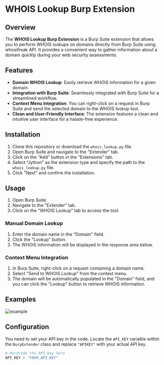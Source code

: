 # WHOIS Lookup Burp Extension

## Overview

The **WHOIS Lookup Burp Extension** is a Burp Suite extension that allows you to perform WHOIS lookups on domains directly from Burp Suite using whosifreak API. It provides a convenient way to gather information about a domain quickly during your web security assessments. 

## Features

- **Domain WHOIS Lookup**: Easily retrieve WHOIS information for a given domain.
- **Integration with Burp Suite**: Seamlessly integrated with Burp Suite for a streamlined workflow.
- **Context Menu Integration**: You can right-click on a request in Burp Suite and send the selected domain to the WHOIS lookup tool.
- **Clean and User-Friendly Interface**: The extension features a clean and intuitive user interface for a hassle-free experience.

## Installation

1. Clone this repository or download the `whois_lookup.py` file.
2. Open Burp Suite and navigate to the "Extender" tab.
3. Click on the "Add" button in the "Extensions" tab.
4. Select "Jython" as the extension type and specify the path to the `whois_lookup.py` file.
5. Click "Next" and confirm the installation.

## Usage

1. Open Burp Suite.
2. Navigate to the "Extender" tab.
3. Click on the "WHOIS Lookup" tab to access the tool.

### Manual Domain Lookup

1. Enter the domain name in the "Domain" field.
2. Click the "Lookup" button.
3. The WHOIS information will be displayed in the response area below.

### Context Menu Integration

1. In Burp Suite, right-click on a request containing a domain name.
2. Select "Send to WHOIS Lookup" from the context menu.
3. The domain will be automatically populated in the "Domain" field, and you can click the "Lookup" button to retrieve WHOIS information.

## Examples
![example](https://github.com/y0nd1e/burpwhoistab/assets/157593415/93fa125d-11ce-4379-91f8-9f0a05e33805)


## Configuration

You need to set your API key in the code. Locate the `API_KEY` variable within the `BurpExtender` class and replace `"APIKEY"` with your actual API key.

```python
# Hardcode the API key here
API_KEY = "YOUR_API_KEY"


